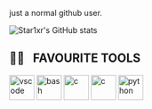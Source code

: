
just a normal github user.

![Star1xr's GitHub stats](https://github-readme-stats.vercel.app/api?username=Star1xr&show_icons=true&theme=transparent)

<h2> 👨‍💻 &nbsp; FAVOURITE TOOLS</h2>
<p align="left">
<img src="https://cdn.jsdelivr.net/gh/devicons/devicon/icons/vscode/vscode-original.svg" alt="vscode" width="45" height="45"/>
<img src="https://cdn.jsdelivr.net/gh/devicons/devicon/icons/bash/bash-original.svg" alt="bash" width="45" height="45"/>
<img src="https://cdn.jsdelivr.net/gh/devicons/devicon/icons/c/c-original.svg" alt="c" width="45" height="45"/>
<img src="https://cdn.jsdelivr.net/gh/devicons/devicon/icons/c/c-original.svg" alt="c" width="45" height="45"/>
<img
src="https://cdn.jsdelivr.net/devicons/devicon/master/icons/python/python-original-wordmark.svg" alt="python" width="45" height="45"/>
